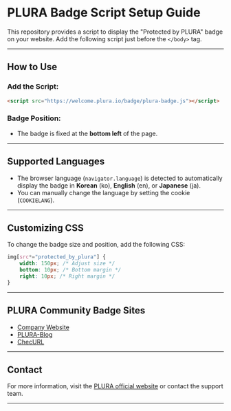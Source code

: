 # PLURA Badge Script Setup Guide

This repository provides a script to display the "Protected by PLURA" badge on your website. Add the following script just before the `</body>` tag.

---

## **How to Use**

### Add the Script:
```html
<script src="https://welcome.plura.io/badge/plura-badge.js"></script>
```

### Badge Position:
- The badge is fixed at the **bottom left** of the page.

---

## **Supported Languages**
- The browser language (`navigator.language`) is detected to automatically display the badge in **Korean** (ko), **English** (en), or **Japanese** (ja).
- You can manually change the language by setting the cookie (`COOKIELANG`).

---

## **Customizing CSS**
To change the badge size and position, add the following CSS:
```css
img[src*="protected_by_plura"] {
    width: 150px; /* Adjust size */
    bottom: 10px; /* Bottom margin */
    right: 10px; /* Right margin */
}
```

---

## **PLURA Community Badge Sites**
- [Company Website](https://w.qubitsec.com/en)
- [PLURA-Blog](https://newblog.plura.io)
- [ChecURL](https://checurl.site)

---

## **Contact**
For more information, visit the [PLURA official website](https://www.plura.io) or contact the support team.

---
